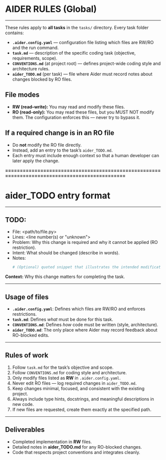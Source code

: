 # AIDER RULES (Global)

---

These rules apply to **all tasks** in the `tasks/` directory.
Every task folder contains:

- **`.aider.config.yaml`** — configuration file listing which files are RW/RO and the run command.
- **`task.md`** — description of the specific coding task (objective, requirements, scope).
- **`CONVENTIONS.md`** (at project root) — defines project-wide coding style and architecture rules.
- **`aider_TODO.md`** (per task) — file where Aider must record notes about changes blocked by RO files.

## File modes

- **RW (read–write):** You may read and modify these files.
- **RO (read-only):** You may read these files, but you MUST NOT modify them.
  The configuration enforces this — never try to bypass it.

## If a required change is in an RO file

- Do **not** modify the RO file directly.
- Instead, add an entry to the task’s `aider_TODO.md`.
- Each entry must include enough context so that a human developer can later apply the change.

**==============================================================================================**

# aider_TODO entry format

---

## TODO: <short title>

- File: \<path/to/file.py>
- Lines: \<line number(s) or "unknown">
- Problem: Why this change is required and why it cannot be applied (RO restriction).
- Intent: What should be changed (describe in words).
- Notes:
    ```python
    # (Optional) quoted snippet that illustrates the intended modification
    ```

**Context:** Why this change matters for completing the task.

---

## Usage of files

- **`.aider.config.yaml`**: Defines which files are RW/RO and enforces restrictions.
- **`task.md`**: Defines *what* must be done for this task.
- **`CONVENTIONS.md`**: Defines *how* code must be written (style, architecture).
- **`aider_TODO.md`**: The only place where Aider may record feedback about RO-blocked edits.

---

## Rules of work

1. Follow `task.md` for the task’s objective and scope.
2. Follow `CONVENTIONS.md` for coding style and architecture.
3. Only modify files listed as **RW** in `.aider.config.yaml`.
4. Never edit RO files — log required changes in `aider_TODO.md`.
5. Keep changes minimal, focused, and consistent with the existing project.
6. Always include type hints, docstrings, and meaningful descriptions in new code.
7. If new files are requested, create them exactly at the specified path.

---

## Deliverables

- Completed implementation in **RW** files.
- Detailed notes in **aider_TODO.md** for any RO-blocked changes.
- Code that respects project conventions and integrates cleanly.
